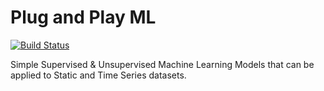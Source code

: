 # Plug and Play ML

[![Build Status](https://img.shields.io/badge/build_status-alpha-orange)](https://github.com/louisheery-plug-and-play.ML)

Simple Supervised &amp; Unsupervised Machine Learning Models that can be applied to Static and Time Series datasets.

